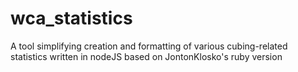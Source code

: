 # wca_statistics
A tool simplifying creation and formatting of various cubing-related statistics written in nodeJS based on JontonKlosko's ruby version

